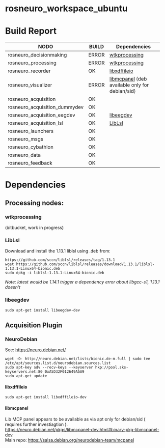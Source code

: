 # rosneuro_workspace_ubuntu

# Build Report

| **NODO** | **BUILD**  | **Dependencies** |
|-|-|-|
| rosneuro_decisionmaking | ERROR | [wtkprocessing](#wtkprocessing) |
| rosneuro_processing | ERROR | [wtkprocessing](#wtkprocessing)|
| rosneuro_recorder | OK | [libxdffileio](#libxdffileio) |
| rosneuro_visualizer | ERROR | [libmcpanel](#libmcpanel) (deb available only for debian/sid) |
| rosneuro_acquisition |OK ||
| rosneuro_acquisition_dummydev | OK ||
| rosneuro_acquisition_eegdev | OK | [libeegdev](#libeegdev) ||
| rosneuro_acquisition_lsl | OK | [LibLsl](#LibLsl) ||
| rosneuro_launchers | OK ||
| rosneuro_msgs | OK ||
| rosneuro_cybathlon | OK ||
| rosneuro_data | OK ||
| rosneuro_feedback | OK ||



# Dependencies

## Processing nodes:

### wtkprocessing

(bitbucket, work in progress)


### LibLsl

Download and install the 1.13.1 liblsl using .deb from:

```
https://github.com/sccn/liblsl/releases/tag/1.13.1
wget https://github.com/sccn/liblsl/releases/download/1.13.1/liblsl-1.13.1-Linux64-bionic.deb
sudo dpkg -i liblsl-1.13.1-Linux64-bionic.deb 
```

_Note: latest would be 1.14.1 trigger a dependency error about libgcc-s1, 1.13.1 doesn't_

### libeegdev

```
sudo apt-get install libeegdev-dev 
```

## Acquisition Plugin

### NeuroDebian
See: https://neuro.debian.net/

```
wget -O- http://neuro.debian.net/lists/bionic.de-m.full | sudo tee /etc/apt/sources.list.d/neurodebian.sources.list
sudo apt-key adv --recv-keys --keyserver hkp://pool.sks-keyservers.net:80 0xA5D32F012649A5A9
sudo apt-get update
```

#### libxdffileio

```
sudo apt-get install libxdffileio-dev   
```


#### libmcpanel
Lib MCP panel appears to be available as via apt only for debian/sid ( requires further investiagtion ).    
https://neuro.debian.net/pkgs/libmcpanel-dev.html#binary-pkg-libmcpanel-dev    
Main repo: https://salsa.debian.org/neurodebian-team/mcpanel     



